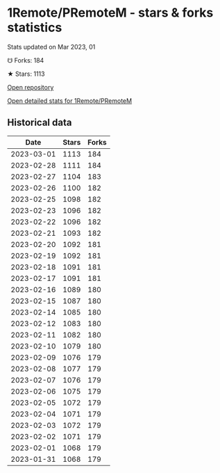 # 1Remote/PRemoteM - stars & forks statistics

Stats updated on Mar 2023, 01

☋ Forks: 184

★ Stars: 1113

[Open repository](https://github.com/1Remote/PRemoteM)

[Open detailed stats for 1Remote/PRemoteM](https://reviewgithub.com/rep/1Remote/PRemoteM)

## Historical data
| Date | Stars | Forks |
|------|-------|-------|
| 2023-03-01 | 1113 | 184 | 
| 2023-02-28 | 1111 | 184 | 
| 2023-02-27 | 1104 | 183 | 
| 2023-02-26 | 1100 | 182 | 
| 2023-02-25 | 1098 | 182 | 
| 2023-02-23 | 1096 | 182 | 
| 2023-02-22 | 1096 | 182 | 
| 2023-02-21 | 1093 | 182 | 
| 2023-02-20 | 1092 | 181 | 
| 2023-02-19 | 1092 | 181 | 
| 2023-02-18 | 1091 | 181 | 
| 2023-02-17 | 1091 | 181 | 
| 2023-02-16 | 1089 | 180 | 
| 2023-02-15 | 1087 | 180 | 
| 2023-02-14 | 1085 | 180 | 
| 2023-02-12 | 1083 | 180 | 
| 2023-02-11 | 1082 | 180 | 
| 2023-02-10 | 1079 | 180 | 
| 2023-02-09 | 1076 | 179 | 
| 2023-02-08 | 1077 | 179 | 
| 2023-02-07 | 1076 | 179 | 
| 2023-02-06 | 1075 | 179 | 
| 2023-02-05 | 1072 | 179 | 
| 2023-02-04 | 1071 | 179 | 
| 2023-02-03 | 1072 | 179 | 
| 2023-02-02 | 1071 | 179 | 
| 2023-02-01 | 1068 | 179 | 
| 2023-01-31 | 1068 | 179 | 

